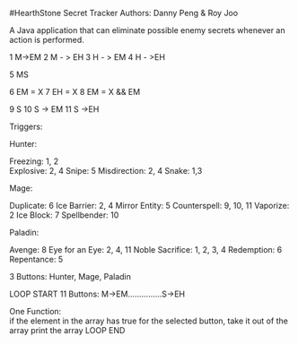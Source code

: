 #HearthStone Secret Tracker
Authors:  Danny Peng & Roy Joo 

A Java application that can eliminate possible enemy secrets whenever an action is performed.  

1	M->EM
2 	M - > EH
3	H - > EM
4	H - >EH

5	MS

6	EM = X
7	EH = X
8	EM = X && EM


9	S
10	S -> EM
11	S ->EH


Triggers:

Hunter:

Freezing: 1, 2    
Explosive: 2, 4
Snipe: 5
Misdirection: 2, 4
Snake: 1,3

Mage:

Duplicate: 6
Ice Barrier: 2, 4
Mirror Entity: 5
Counterspell: 9, 10, 11
Vaporize: 2
Ice Block: 7
Spellbender: 10

Paladin:

Avenge: 8
Eye for an Eye: 2, 4, 11
Noble Sacrifice: 1, 2, 3, 4
Redemption: 6
Repentance: 5

3 Buttons: Hunter, Mage, Paladin

LOOP START
11 Buttons: M->EM...............S->EH

One Function:    
if the element in the array has true for the selected button, take it out of the array
print the array
LOOP END
